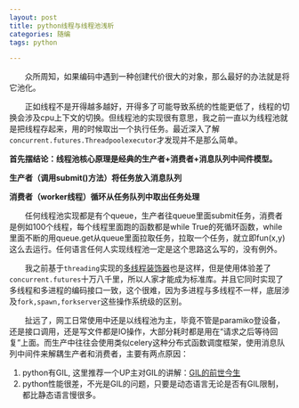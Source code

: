 ```yaml
---
layout: post
title: python线程与线程池浅析
categories: 随编
tags: python

---
```


　　众所周知，如果编码中遇到一种创建代价很大的对象，那么最好的办法就是将它池化。


　　正如线程不是开得越多越好，开得多了可能导致系统的性能更低了，线程的切换会涉及cpu上下文的切换。但线程池的实现很有意思，我之前一直以为线程池就是把线程存起来，用的时候取出一个执行任务。最近深入了解```concurrent.futures.Threadpoolexecutor```才发现并不是那么简单。


**首先摆结论：线程池核心原理是经典的生产者+消费者+消息队列中间件模型。**

**生产者（调用submit()方法）将任务放入消息队列**

**消费者（worker线程）循环从任务队列中取出任务处理**

　　任何线程池实现都是有个queue，生产者往queue里面submit任务，消费者是例如100个线程，每个线程里面跑的函数都是while True的死循环函数，while里面不断的用queue.get从queue里面拉取任务，拉取一个任务，就立即fun(x,y)这么去运行。任何语言任何人实现线程池一定是这个思路这么写的，没有例外。


　　我之前基于`threading`实现的[多线程装饰器](https://github.com/ixjx/threadfunction)也是这样，但是使用体验差了```concurrent.futures```十万八千里，所以人家才能成为标准库。并且它同时实现了多线程和多进程的编码接口一致，这个很难，因为多进程与多线程不一样，底层涉及```fork,spawn,forkserver```这些操作系统级的区别。


　　扯远了，网工日常使用中还是以线程池为主，毕竟不管是paramiko登设备，还是接口调用，还是写文件都是IO操作，大部分耗时都是用在“请求之后等待回复”上面。而生产中往往会使用类似celery这种分布式函数调度框架，使用消息队列中间件来解耦生产者和消费者，主要有两点原因：


1. python有GIL, 这里推荐一个UP主对GIL的讲解：[GIL的前世今生](https://www.bilibili.com/video/BV1za411t7dR)
2. python性能很差，不光是GIL的问题，只要是动态语言无论是否有GIL限制，都比静态语言慢很多。